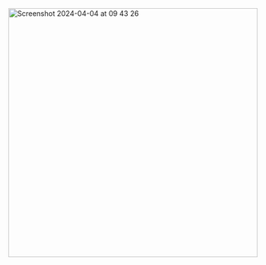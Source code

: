 <img width="499" alt="Screenshot 2024-04-04 at 09 43 26" src="https://github.com/iocalangiu/kalman-filtering/assets/25250243/e5708949-b994-4b98-9e43-56848f3e5776">

